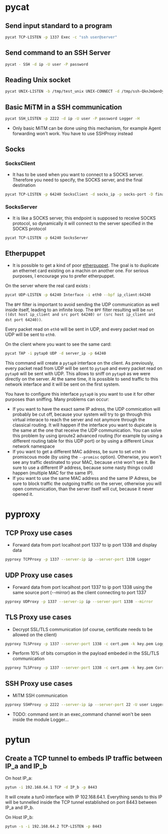 # pycat

## Send input standard to a program

```bash
pycat TCP-LISTEN -p 1337 Exec -c "ssh user@server"
```

## Send command to an SSH Server

```bash
pycat - SSH -d ip -U user -P password
```

## Reading Unix socket

```bash
pycat UNIX-LISTEN -b /tmp/test_unix UNIX-CONNECT -d /tmp/ssh-QknJmQenOy19/agent.27601  Logger	
```

## Basic MiTM in a SSH communication

```bash
pycat SSH_LISTEN -p 2222 -d ip -U user -P password Logger -H
```
 
- Only basic MiTM can be done using this mechanism, for example Agent forwarding won't work. You have to use SSHProxy instead

## Socks

### SocksClient

- It has to be used when you want to connect to a SOCKS server. Therefore you need to specify, the SOCKS server, and the final destination

```bash
pycat TCP-LISTEN -p 64240 SocksClient -d socks_ip -p socks-port -D final_ip -P final_port
```

### SocksServer

- It is like a SOCKS server, this endpoint is supposed to receive SOCKS protocol, so dynamically it will connect to the server specified in the SOCKS protocol

```bash
pycat TCP-LISTEN -p 64240 SocksServer
```

## Etherpuppet

- It is possible to get a kind of poor [etherpuppet](https://github.com/secdev/etherpuppet). The goal is to duplicate an ethernet card existing on a machin on another one. For serious purposes, I encourage you to prefer etherpuppet.

On the server where the real card exists :

```bash
pycat UDP-LISTEN -p 64240 Interface -i eth0 --bpf ip_client:64240
```

The `BPF` filter is important to avoid sending the UDP communication as well inside itself, leading to an infinite loop. The `BPF` filter resulting will be `not ((dst host ip_client and src port 64240) or (src host ip_client and dst port 64240))`.

Every packet read on `eth0` will be sent in UDP, and every packet read on UDP will be sent to `eth0`.

On the client where you want to see the same card:

```bash
pycat TAP -i pytap0 UDP -d server_ip -p 64240
```

This command will create a `pytap0` interface on the client. As previously, every packet read from UDP will be sent to `pytap0` and every packet read on `pytap0` will be sent with UDP.
This allows to sniff on `pytap0` as we were directly on the server. At the same time, it is possible to send traffic to this network interface and it will be sent on the first system.

You have to configure this interface `pytap0` is you want to use it for other purposes than sniffing. Many problems can occur:
- If you want to have the exact same IP adress, the UDP commication will probably be cut off, because your system will try to go through this virtual interace to reach the server and not anymore through the classical routing. It will happen if the interface you want to dupicate is the same at the one that receive the UDP communication. You can solve this problem by using iproute2 advanced routing (for example by using a different routing table for this UDP port) or by using a different Linux network namespace
- If you want to get a different MAC address, be sure to set `eth0` in promiscous mode (by using the `--promisc` option). Otherwise, you won't see any traffic destinated to your MAC, because `eth0` won't see it. Be sure to use a different IP address, because some nasty things could happen (multiple MAC for the same IP).
- If you want to use the same MAC address and the same IP Adress, be sure to block traffic the outgoing traffic on the server, otherwise you will open communication, than the server itself will cut, because it never opened it.


# pyproxy

## TCP Proxy use cases

-  Forward data from port localhost port 1337 to ip port 1338 and display data

```bash
pyproxy TCPProxy -p 1337 --server-ip ip --server-port 1338 Logger
```

## UDP Proxy use cases

- Forward data from port localhost port 1337 to ip port 1338 using the same source port (--mirror) as the client connecting to port 1337

```bash
pyproxy UDProxy -p 1337 --server-ip ip --server-port 1338 --mirror
```

## TLS Proxy use cases

- Decrypt SSL/TLS communication (of course, certificate needs to be allowed on the client)

```bash
pyproxy TLSProxy -p 1337 --server-port 1338 -c cert.pem -k key.pem Logger -H
```

- Perform 10% of bits corruption in the payload embeded in the SSL/TLS communication

```bash
pyproxy TLSProxy -p 1337 --server-port 1338 -c cert.pem -k key.pem Corrupt --both -n 10
```

## SSH Proxy use cases

- MiTM SSH communication

```bash
pyproxy SSHProxy -p 2222 --server-ip ip --server-port 22 -U user Logger -H
```

- TODO: command sent in an exec_command channel won't be seen inside the module Logger...

# pytun

## Create a TCP tunnel to embeds IP traffic between IP_a and IP_b

On host IP_a:

```bash
pytun -i 192.168.64.1 TCP -d IP_b -p 8443
```

It will create a tun0 interface with IP 102.168.64.1. Everything sends to this IP will be tunnelled inside the TCP tunnel established on port 8443 between IP_a and IP_b.

On Host IP_b:

```bash
pytun -s -i 192.168.64.2 TCP-LISTEN -p 8443
```

